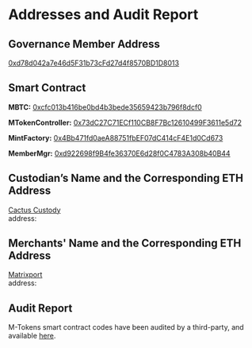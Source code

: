 # Addresses and Audit Report

## Governance Member Address
[0xd78d042a7e46d5F31b73cFd27d4f8570BD1D8013](https://cn.etherscan.com/address/0xd78d042a7e46d5F31b73cFd27d4f8570BD1D8013)

## Smart Contract 

**MBTC:** [0xcfc013b416be0bd4b3bede35659423b796f8dcf0](https://etherscan.io/address/0xcfc013b416be0bd4b3bede35659423b796f8dcf0#code)

**MTokenController:** [0x73dC27C71ECf110CB8F7Bc12610499F3611e5d72](https://etherscan.io/address/0x73dc27c71ecf110cb8f7bc12610499f3611e5d72#code)

**MintFactory:** [0x4Bb471fd0aeA88751fbEF07dC414cF4E1d0Cd673](https://etherscan.io/address/0x4bb471fd0aea88751fbef07dc414cf4e1d0cd673#code)

**MemberMgr:** [0xd922698f9B4fe36370E6d28f0C4783A308b40B44](https://etherscan.io/address/0xd922698f9b4fe36370e6d28f0c4783a308b40b44)

## Custodian’s Name and the Corresponding ETH Address
[Cactus Custody](https://www.mycactus.com)         
address:

## Merchants' Name and the Corresponding ETH Address
[Matrixport](https://www.matrixport.com)            
address:

## Audit Report
M-Tokens smart contract codes have been audited by a third-party, and available [here](https://XXXXX).
